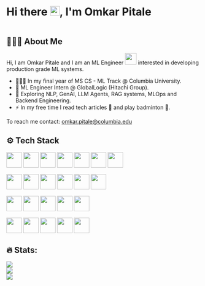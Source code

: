 # Hi there <img src="https://media.giphy.com/media/hvRJCLFzcasrR4ia7z/giphy.gif" width="25px">, I'm Omkar Pitale
<p align="left"><img src="https://komarev.com/ghpvc/?username=cyberknight1803&style=flat-square&color=blue" alt=""></p>

## 👨🏻‍💻 About Me
Hi, I am Omkar Pitale and I am an ML Engineer <img src="https://media.giphy.com/media/WUlplcMpOCEmTGBtBW/giphy.gif" width="30"> interested in developing production grade ML systems.
* 👨🏻‍🎓 In my final year of MS CS - ML Track @ Columbia University.
* 💼 ML Engineer Intern @ GlobalLogic (Hitachi Group).
* 🌱 Exploring NLP, GenAI, LLM Agents, RAG systems, MLOps and Backend Engineering.
* ⚡️ In my free time I read tech articles 📄 and play badminton 🏸.

To reach me contact: [omkar.pitale@columbia.edu](mailto:omkar.pitale@columbia.edu?subject=[GitHub]: )


## ⚙️ Tech Stack 
<img src="https://cdn.jsdelivr.net/gh/devicons/devicon@latest/icons/python/python-original.svg" width="40" height="40"/> <img src="https://cdn.jsdelivr.net/gh/devicons/devicon@latest/icons/c/c-original.svg" width="40" height="40"/> <img src="https://cdn.jsdelivr.net/gh/devicons/devicon@latest/icons/cplusplus/cplusplus-original.svg" width="40" height="40"/> <img src="https://cdn.jsdelivr.net/gh/devicons/devicon@latest/icons/typescript/typescript-original.svg" width="40" height="40"/> <img src="https://cdn.jsdelivr.net/gh/devicons/devicon@latest/icons/bash/bash-original.svg" width="40" height="40"/> <img src="https://cdn.jsdelivr.net/gh/devicons/devicon@latest/icons/html5/html5-original.svg" width="40" height="40"/> <img src="https://cdn.jsdelivr.net/gh/devicons/devicon@latest/icons/latex/latex-original.svg" width="40" height="40"/>

<img src="https://cdn.jsdelivr.net/gh/devicons/devicon@latest/icons/numpy/numpy-original.svg" width="40" height="40"/> <img src="https://cdn.jsdelivr.net/gh/devicons/devicon@latest/icons/scikitlearn/scikitlearn-original.svg" width="40" height="40"/> <img src="https://cdn.jsdelivr.net/gh/devicons/devicon@latest/icons/pytorch/pytorch-original.svg" width="40" height="40"/> <img src="https://cdn.jsdelivr.net/gh/devicons/devicon@latest/icons/tensorflow/tensorflow-original.svg" width="40" height="40"/> <img src="https://cdn.jsdelivr.net/gh/devicons/devicon@latest/icons/anaconda/anaconda-original.svg" width="40" height="40"/> <img src="https://cdn.jsdelivr.net/gh/devicons/devicon@latest/icons/streamlit/streamlit-original.svg" width="40" height="40"/> 



<img src="https://cdn.jsdelivr.net/gh/devicons/devicon@latest/icons/flask/flask-original.svg" width="40" height="40"/> <img src="https://cdn.jsdelivr.net/gh/devicons/devicon@latest/icons/fastapi/fastapi-original.svg" width="40" height="40"/> <img src="https://cdn.jsdelivr.net/gh/devicons/devicon@latest/icons/nextjs/nextjs-original.svg" width="40" height="40"/> <img src="https://cdn.jsdelivr.net/gh/devicons/devicon@latest/icons/nodejs/nodejs-original.svg" width="40" height="40"/>
<img src="https://cdn.jsdelivr.net/gh/devicons/devicon@latest/icons/postgresql/postgresql-original.svg" width="40" height="40"/> 






<img src="https://cdn.jsdelivr.net/gh/devicons/devicon@latest/icons/googlecloud/googlecloud-original.svg" width="40" height="40"/> <img src="https://cdn.jsdelivr.net/gh/devicons/devicon@latest/icons/git/git-original.svg" width="40" height="40" /> <img src="https://cdn.jsdelivr.net/gh/devicons/devicon@latest/icons/docker/docker-original-wordmark.svg" width="40" height="40" /> <img src="https://cdn.jsdelivr.net/gh/devicons/devicon@latest/icons/kubernetes/kubernetes-original.svg" width="40" height="40"/> <img src="https://cdn.jsdelivr.net/gh/devicons/devicon@latest/icons/linux/linux-original.svg" width="40" height="40"/>



          
          


## 🔥 Stats:
![](https://github-readme-stats.vercel.app/api?username=CyberKnight1803&theme=dark&hide_border=false&include_all_commits=false&count_private=true)<br/>
![](https://github-readme-streak-stats.herokuapp.com/?user=CyberKnight1803&theme=dark&hide_border=false)<br/>
![](https://github-readme-stats.vercel.app/api/top-langs/?username=CyberKnight1803&theme=dark&hide_border=false&include_all_commits=false&count_private=true&layout=compact)

<!--
**CyberKnight1803/CyberKnight1803** is a ✨ _special_ ✨ repository because its `README.md` (this file) appears on your GitHub profile.

Here are some ideas to get you started:

- 🔭 I’m currently working on ...
- 🌱 I’m currently learning ...
- 👯 I’m looking to collaborate on ...
- 🤔 I’m looking for help with ...
- 💬 Ask me about ...
- 📫 How to reach me: ...
- 😄 Pronouns: ...
- ⚡ Fun fact: ...
-->
